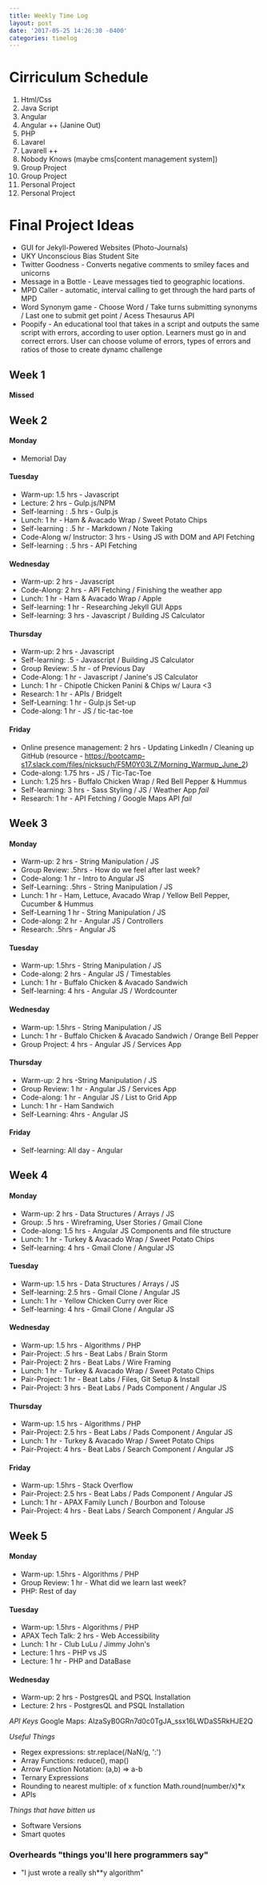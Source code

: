 ```yaml
---
title: Weekly Time Log
layout: post
date: '2017-05-25 14:26:30 -0400'
categories: timelog
---
```


# Cirriculum Schedule

1. Html/Css
2. Java Script
3. Angular
4. Angular ++ (Janine Out)
5. PHP
6. Lavarel
7. Lavarell ++
8. Nobody Knows (maybe cms[content management system])
9. Group Project
10. Group Project
11. Personal Project
12. Personal Project

# Final Project Ideas

* GUI for Jekyll-Powered Websites (Photo-Journals)
* UKY Unconscious Bias Student Site
* Twitter Goodness - Converts negative comments to smiley faces and unicorns
* Message in a Bottle - Leave messages tied to geographic locations.
* MPD Caller - automatic, interval calling to get through the hard parts of MPD
* Word Synonym game - Choose Word / Take turns submitting synonyms / Last one to submit get point / Acess Thesaurus API
* Poopify - An educational tool that takes in a script and outputs the same script with errors, according to user option. Learners must go in and correct errors. User can choose volume of errors, types of errors and ratios of those to create dynamc challenge

## Week 1
	
#### Missed 

## Week 2

#### Monday

* Memorial Day

#### Tuesday

* Warm-up: 1.5 hrs - Javascript
* Lecture: 2 hrs - Gulp.js/NPM
* Self-learning : .5 hrs - Gulp.js
* Lunch: 1 hr - Ham & Avacado Wrap / Sweet Potato Chips
* Self-learning : .5 hr - Markdown / Note Taking
* Code-Along w/ Instructor: 3 hrs - Using JS with DOM and API Fetching
* Self-learning : .5 hrs - API Fetching

#### Wednesday

* Warm-up: 2 hrs - Javascript
* Code-Along: 2 hrs - API Fetching / Finishing the weather app
* Lunch: 1 hr - Ham & Avacado Wrap / Apple
* Self-learning: 1 hr - Researching Jekyll GUI Apps
* Self-learning: 3 hrs - Javascript / Building JS Calculator

#### Thursday

* Warm-up: 2 hrs - Javascript
* Self-learning: .5 - Javascript / Building JS Calculator
* Group Review: .5 hr - of Previous Day
* Code-Along: 1 hr - Javascript / Janine's JS Calculator
* Lunch: 1 hr - Chipotle Chicken Panini & Chips w/ Laura <3
* Research: 1 hr - APIs / BridgeIt
* Self-Learning: 1 hr - Gulp.js Set-up
* Code-along: 1 hr - JS / tic-tac-toe

#### Friday

* Online presence management: 2 hrs - Updating LinkedIn / Cleaning up GitHub (resource - https://bootcamp-s17.slack.com/files/nicksuch/F5M0Y03LZ/Morning_Warmup_June_2)
* Code-along: 1.75 hrs - JS / Tic-Tac-Toe
* Lunch: 1.25 hrs - Buffalo Chicken Wrap / Red Bell Pepper & Hummus
* Self-learning: 3 hrs - Sass Styling / JS / Weather App _fail_
* Research: 1 hr - API Fetching / Google Maps API _fail_

## Week 3

#### Monday

* Warm-up: 2 hrs - String Manipulation / JS
* Group Review: .5hrs - How do we feel after last week?
* Code-along: 1 hr - Intro to Angular JS
* Self-Learning: .5hrs - String Manipulation / JS
* Lunch: 1 hr - Ham, Lettuce, Avacado Wrap / Yellow Bell Pepper, Cucumber & Hummus
* Self-Learning 1 hr - String Manipulation / JS
* Code-along: 2 hr - Angular JS / Controllers
* Research: .5hrs - Angular JS

#### Tuesday

* Warm-up: 1.5hrs - String Manipulation / JS
* Code-along: 2 hrs - Angular JS / Timestables
* Lunch: 1 hr - Buffalo Chicken & Avacado Sandwich
* Self-learning: 4 hrs - Angular JS / Wordcounter

#### Wednesday

* Warm-up: 1.5hrs - String Manipulation / JS
* Lunch: 1 hr - Buffalo Chicken & Avacado Sandwich / Orange Bell Pepper
* Group Project: 4 hrs - Angular JS / Services App

#### Thursday

* Warm-up: 2 hrs -String Manipulation / JS
* Group Review: 1 hr - Angular JS / Services App
* Code-along: 1 hr - Angular JS / List to Grid App
* Lunch: 1 hr - Ham Sandwich
* Self-Learning: 4hrs - Angular JS

#### Friday

* Self-learning: All day - Angular

## Week 4

#### Monday

* Warm-up: 2 hrs - Data Structures / Arrays / JS
* Group: .5 hrs - Wireframing, User Stories / Gmail Clone
* Code-along: 1.5 hrs - Angular JS Components and file structure
* Lunch: 1 hr - Turkey & Avacado Wrap / Sweet Potato Chips
* Self-learning: 4 hrs - Gmail Clone / Angular JS

#### Tuesday

* Warm-up: 1.5 hrs - Data Structures / Arrays / JS
* Self-learning: 2.5 hrs - Gmail Clone / Angular JS 
* Lunch: 1 hr - Yellow Chicken Curry over Rice
* Self-learning: 4 hrs - Gmail Clone / Angular JS 

#### Wednesday

* Warm-up: 1.5 hrs - Algorithms / PHP
* Pair-Project: .5 hrs - Beat Labs / Brain Storm
* Pair-Project: 2 hrs - Beat Labs / Wire Framing
* Lunch: 1 hr - Turkey & Avacado Wrap / Sweet Potato Chips
* Pair-Project: 1 hr - Beat Labs / Files, Git Setup & Install
* Pair-Project: 3 hrs - Beat Labs / Pads Component / Angular JS

#### Thursday

* Warm-up: 1.5 hrs - Algorithms / PHP
* Pair-Project: 2.5 hrs - Beat Labs / Pads Component / Angular JS   
* Lunch: 1 hr - Turkey & Avacado Wrap / Sweet Potato Chips
* Pair-Project: 4 hrs - Beat Labs / Search Component / Angular JS

#### Friday

* Warm-up: 1.5hrs - Stack Overflow
* Pair-Project: 2.5 hrs - Beat Labs / Pads Component / Angular JS   
* Lunch: 1 hr - APAX Family Lunch / Bourbon and Tolouse
* Pair-Project: 4 hrs - Beat Labs / Search Component / Angular JS

## Week 5

#### Monday

* Warm-up: 1.5hrs - Algorithms / PHP
* Group Review: 1 hr - What did we learn last week?
* PHP: Rest of day

#### Tuesday

* Warm-up: 1.5hrs - Algorithms / PHP
* APAX Tech Talk: 2 hrs - Web Accessibility 
* Lunch: 1 hr - Club LuLu / Jimmy John's
* Lecture: 1 hrs - PHP vs JS
* Lecture: 1 hr - PHP and DataBase

#### Wednesday

* Warm-up: 2 hrs - PostgresQL and PSQL Installation
* Lecture: 2 hrs - PostgresQL and PSQL Installation


_API Keys_
Google Maps: AIzaSyB0GRn7d0c0TgJA_ssx16LWDaS5RkHJE2Q

_Useful Things_
* Regex expressions: str.replace(/NaN/g, ':')
* Array Functions: reduce(), map()
* Arrow Function Notation: (a,b) => a-b 
* Ternary Expressions
* Rounding to nearest multiple: of x function Math.round(number/x)*x
* APIs

_Things that have bitten us_
* Software Versions
* Smart quotes

### Overheards "things you'll here programmers say"

* "I just wrote a really sh**y algorithm"